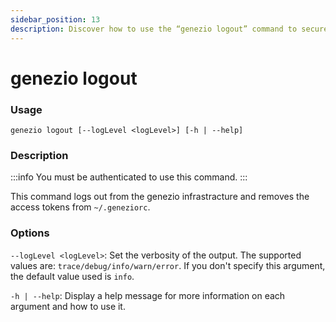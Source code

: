 ```yaml
---
sidebar_position: 13
description: Discover how to use the “genezio logout” command to securely log out of your Genezio account via the CLI. Read our guide for safe and easy account management
---
```


# genezio logout

<head>
  <title>genezio logout CLI Command</title>
</head>

### Usage

`genezio logout [--logLevel <logLevel>] [-h | --help]`

### Description

<!-- :::info -->

:::info
You must be authenticated to use this command.
:::

<!-- ::: -->

This command logs out from the genezio infrastracture and removes the access tokens from `~/.geneziorc`.

### Options

`--logLevel <logLevel>`: Set the verbosity of the output. The supported values are: `trace/debug/info/warn/error`. If you don't specify this argument, the default value used is `info`.

`-h | --help`: Display a help message for more information on each argument and how to use it.
